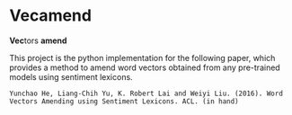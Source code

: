 # Vecamend

**Vec**tors **amend**

This project is the python implementation for the following paper, which provides a method to amend word vectors obtained from any pre-trained models using sentiment lexicons.

```
Yunchao He, Liang-Chih Yu, K. Robert Lai and Weiyi Liu. (2016). Word Vectors Amending using Sentiment Lexicons. ACL. (in hand)
```

